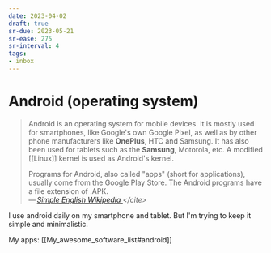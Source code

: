 ```yaml
---
date: 2023-04-02
draft: true
sr-due: 2023-05-21
sr-ease: 275
sr-interval: 4
tags:
- inbox
---
```


# Android (operating system)

> Android is an operating system for mobile devices. It is mostly used for
> smartphones, like Google's own Google Pixel, as well as by other phone
> manufacturers like **OnePlus**, HTC and Samsung. It has also been used for
> tablets such as the **Samsung**, Motorola, etc. A modified [[Linux]] kernel
> is used as Android's kernel.
>
> Programs for Android, also called "apps" (short for applications), usually
> come from the Google Play Store. The Android programs have a file extension of
> .APK.\
> — <cite>[Simple English Wikipedia
](https://simple.wikipedia.org/wiki/Android_(operating_system))</cite>

I use android daily on my smartphone and tablet. But I'm trying to keep it
simple and minimalistic.

My apps: [[My_awesome_software_list#android]]